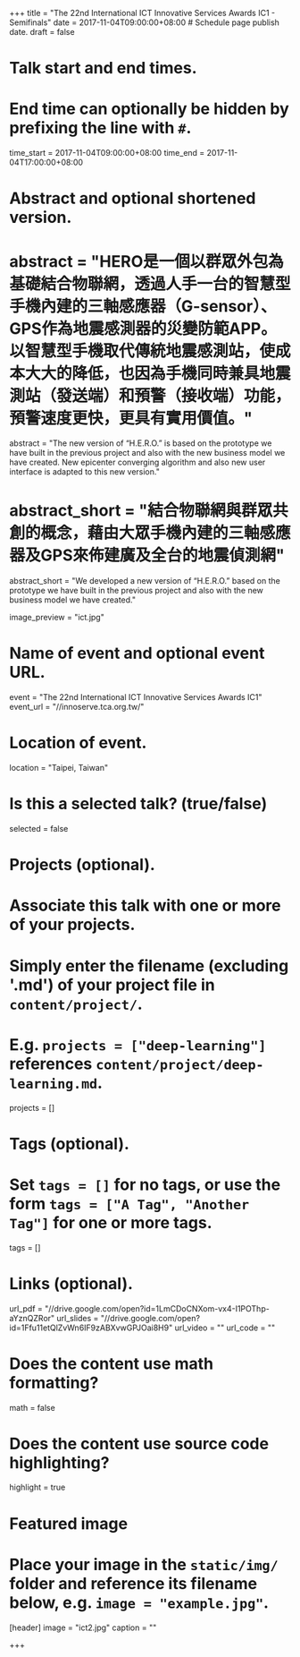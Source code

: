 +++
title = "The 22nd International ICT Innovative Services Awards IC1 - Semifinals"
date = 2017-11-04T09:00:00+08:00  # Schedule page publish date.
draft = false

# Talk start and end times.
#   End time can optionally be hidden by prefixing the line with `#`.
time_start = 2017-11-04T09:00:00+08:00
time_end = 2017-11-04T17:00:00+08:00

# Abstract and optional shortened version.
# abstract = "HERO是一個以群眾外包為基礎結合物聯網，透過人手一台的智慧型手機內建的三軸感應器（G-sensor）、GPS作為地震感測器的災變防範APP。以智慧型手機取代傳統地震感測站，使成本大大的降低，也因為手機同時兼具地震測站（發送端）和預警（接收端）功能，預警速度更快，更具有實用價值。"
abstract = "The new version of “H.E.R.O.” is based on the prototype we have built in the previous project and also with the new business model we have created. New epicenter converging algorithm and also new user interface is adapted to this new version."
# abstract_short = "結合物聯網與群眾共創的概念，藉由大眾手機內建的三軸感應器及GPS來佈建廣及全台的地震偵測網"
abstract_short = "We developed a new version of “H.E.R.O.” based on the prototype we have built in the previous project and also with the new business model we have created."

image_preview = "ict.jpg"

# Name of event and optional event URL.
event = "The 22nd International ICT Innovative Services Awards IC1"
event_url = "//innoserve.tca.org.tw/"

# Location of event.
location = "Taipei, Taiwan"

# Is this a selected talk? (true/false)
selected = false

# Projects (optional).
#   Associate this talk with one or more of your projects.
#   Simply enter the filename (excluding '.md') of your project file in `content/project/`.
#   E.g. `projects = ["deep-learning"]` references `content/project/deep-learning.md`.
projects = []

# Tags (optional).
#   Set `tags = []` for no tags, or use the form `tags = ["A Tag", "Another Tag"]` for one or more tags.
tags = []

# Links (optional).
url_pdf = "//drive.google.com/open?id=1LmCDoCNXom-vx4-I1POThp-aYznQZRor"
url_slides = "//drive.google.com/open?id=1Ffu11etQlZvWn6IF9zABXvwGPJOai8H9"
url_video = ""
url_code = ""

# Does the content use math formatting?
math = false

# Does the content use source code highlighting?
highlight = true

# Featured image
# Place your image in the `static/img/` folder and reference its filename below, e.g. `image = "example.jpg"`.
[header]
image = "ict2.jpg"
caption = ""

+++
